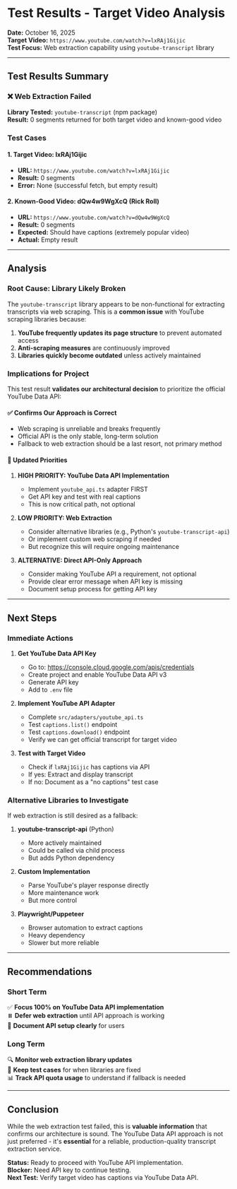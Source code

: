 # Test Results - Target Video Analysis

**Date:** October 16, 2025  
**Target Video:** `https://www.youtube.com/watch?v=lxRAj1Gijic`  
**Test Focus:** Web extraction capability using `youtube-transcript` library

---

## Test Results Summary

### ❌ Web Extraction Failed

**Library Tested:** `youtube-transcript` (npm package)  
**Result:** 0 segments returned for both target video and known-good video

### Test Cases

#### 1. Target Video: lxRAj1Gijic
- **URL:** `https://www.youtube.com/watch?v=lxRAj1Gijic`
- **Result:** 0 segments
- **Error:** None (successful fetch, but empty result)

#### 2. Known-Good Video: dQw4w9WgXcQ (Rick Roll)
- **URL:** `https://www.youtube.com/watch?v=dQw4w9WgXcQ`
- **Result:** 0 segments
- **Expected:** Should have captions (extremely popular video)
- **Actual:** Empty result

---

## Analysis

### Root Cause: Library Likely Broken

The `youtube-transcript` library appears to be non-functional for extracting transcripts via web scraping. This is a **common issue** with YouTube scraping libraries because:

1. **YouTube frequently updates its page structure** to prevent automated access
2. **Anti-scraping measures** are continuously improved
3. **Libraries quickly become outdated** unless actively maintained

### Implications for Project

This test result **validates our architectural decision** to prioritize the official YouTube Data API:

#### ✅ Confirms Our Approach is Correct
- Web scraping is unreliable and breaks frequently
- Official API is the only stable, long-term solution
- Fallback to web extraction should be a last resort, not primary method

#### 🚨 Updated Priorities

1. **HIGH PRIORITY: YouTube Data API Implementation**
   - Implement `youtube_api.ts` adapter FIRST
   - Get API key and test with real captions
   - This is now critical path, not optional

2. **LOW PRIORITY: Web Extraction**
   - Consider alternative libraries (e.g., Python's `youtube-transcript-api`)
   - Or implement custom web scraping if needed
   - But recognize this will require ongoing maintenance

3. **ALTERNATIVE: Direct API-Only Approach**
   - Consider making YouTube API a requirement, not optional
   - Provide clear error message when API key is missing
   - Document setup process for getting API key

---

## Next Steps

### Immediate Actions

1. **Get YouTube Data API Key**
   - Go to: https://console.cloud.google.com/apis/credentials
   - Create project and enable YouTube Data API v3
   - Generate API key
   - Add to `.env` file

2. **Implement YouTube API Adapter**
   - Complete `src/adapters/youtube_api.ts`
   - Test `captions.list()` endpoint
   - Test `captions.download()` endpoint
   - Verify we can get official transcript for target video

3. **Test with Target Video**
   - Check if `lxRAj1Gijic` has captions via API
   - If yes: Extract and display transcript
   - If no: Document as a "no captions" test case

### Alternative Libraries to Investigate

If web extraction is still desired as a fallback:

1. **youtube-transcript-api** (Python)
   - More actively maintained
   - Could be called via child process
   - But adds Python dependency

2. **Custom Implementation**
   - Parse YouTube's player response directly
   - More maintenance work
   - But more control

3. **Playwright/Puppeteer**
   - Browser automation to extract captions
   - Heavy dependency
   - Slower but more reliable

---

## Recommendations

### Short Term
✅ **Focus 100% on YouTube Data API implementation**  
⏸️ **Defer web extraction** until API approach is working  
📝 **Document API setup clearly** for users  

### Long Term
🔍 **Monitor web extraction library updates**  
🧪 **Keep test cases** for when libraries are fixed  
📊 **Track API quota usage** to understand if fallback is needed  

---

## Conclusion

While the web extraction test failed, this is **valuable information** that confirms our architecture is sound. The YouTube Data API approach is not just preferred - it's **essential** for a reliable, production-quality transcript extraction service.

**Status:** Ready to proceed with YouTube API implementation.  
**Blocker:** Need API key to continue testing.  
**Next Test:** Verify target video has captions via YouTube Data API.
